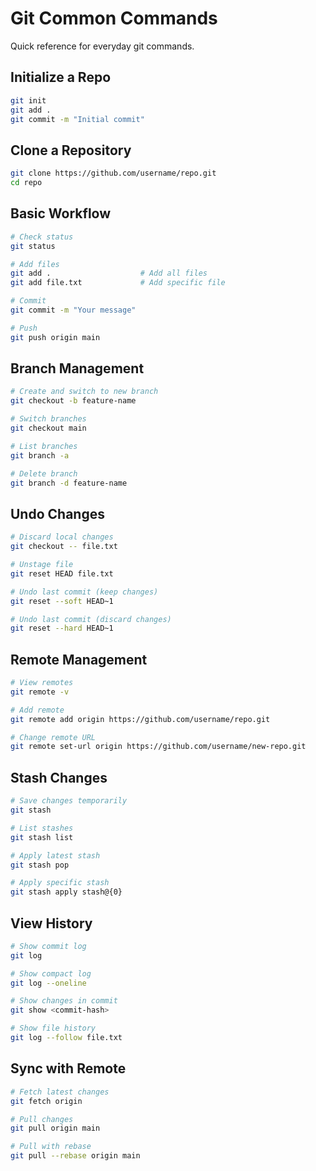 # Git Common Commands

Quick reference for everyday git commands.

## Initialize a Repo

```bash
git init
git add .
git commit -m "Initial commit"
```

## Clone a Repository

```bash
git clone https://github.com/username/repo.git
cd repo
```

## Basic Workflow

```bash
# Check status
git status

# Add files
git add .                    # Add all files
git add file.txt             # Add specific file

# Commit
git commit -m "Your message"

# Push
git push origin main
```

## Branch Management

```bash
# Create and switch to new branch
git checkout -b feature-name

# Switch branches
git checkout main

# List branches
git branch -a

# Delete branch
git branch -d feature-name
```

## Undo Changes

```bash
# Discard local changes
git checkout -- file.txt

# Unstage file
git reset HEAD file.txt

# Undo last commit (keep changes)
git reset --soft HEAD~1

# Undo last commit (discard changes)
git reset --hard HEAD~1
```

## Remote Management

```bash
# View remotes
git remote -v

# Add remote
git remote add origin https://github.com/username/repo.git

# Change remote URL
git remote set-url origin https://github.com/username/new-repo.git
```

## Stash Changes

```bash
# Save changes temporarily
git stash

# List stashes
git stash list

# Apply latest stash
git stash pop

# Apply specific stash
git stash apply stash@{0}
```

## View History

```bash
# Show commit log
git log

# Show compact log
git log --oneline

# Show changes in commit
git show <commit-hash>

# Show file history
git log --follow file.txt
```

## Sync with Remote

```bash
# Fetch latest changes
git fetch origin

# Pull changes
git pull origin main

# Pull with rebase
git pull --rebase origin main
```
